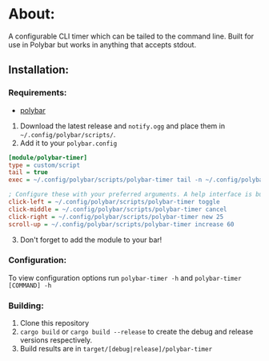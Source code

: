 # About:

A configurable CLI timer which can be tailed to the command line. Built for use in Polybar but works in anything that accepts stdout.

## Installation:

### Requirements:
- [polybar](https://github.com/polybar/polybar)

1. Download the latest release and `notify.ogg` and place them in `~/.config/polybar/scripts/`.
2. Add it to your `polybar.config`

```ini
[module/polybar-timer]
type = custom/script
tail = true
exec = ~/.config/polybar/scripts/polybar-timer tail -n ~/.config/polybar/scripts/notify.ogg

; Configure these with your preferred arguments. A help interface is built in.
click-left = ~/.config/polybar/scripts/polybar-timer toggle
click-middle = ~/.config/polybar/scripts/polybar-timer cancel
click-right = ~/.config/polybar/scripts/polybar-timer new 25
scroll-up = ~/.config/polybar/scripts/polybar-timer increase 60
```
3. Don't forget to add the module to your bar!

### Configuration:

To view configuration options run `polybar-timer -h` and `polybar-timer [COMMAND] -h`

### Building:

1. Clone this repository
2. `cargo build` or `cargo build --release` to create the debug and release versions respectively.
3. Build results are in `target/[debug|release]/polybar-timer`
